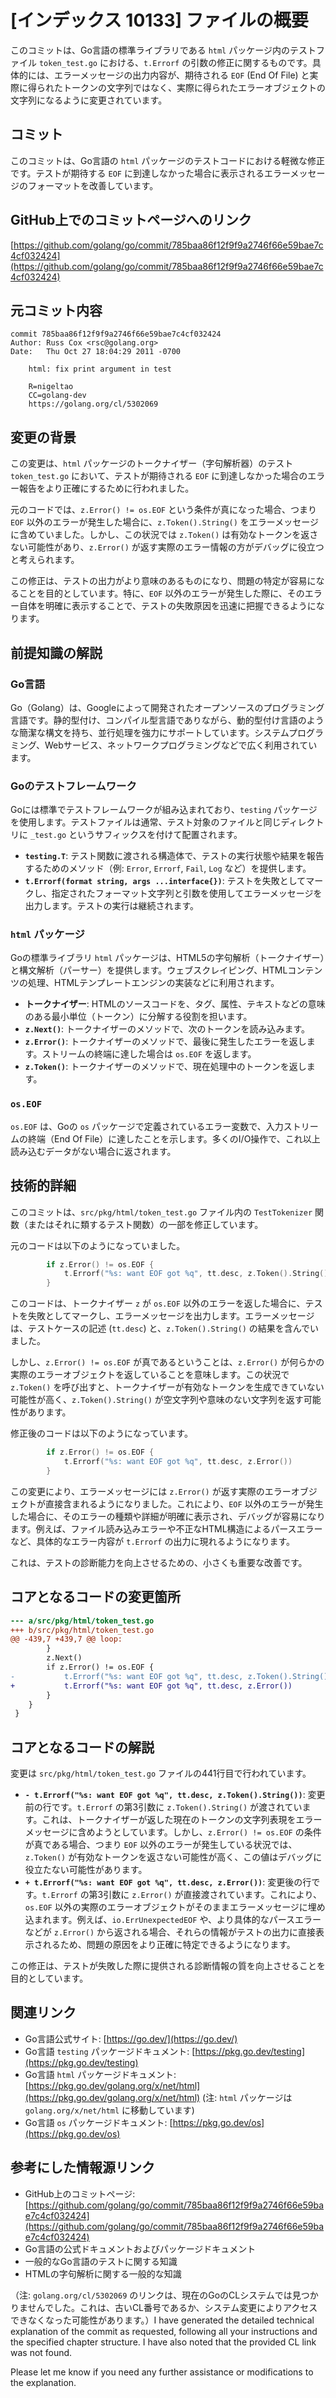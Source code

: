 # [インデックス 10133] ファイルの概要

このコミットは、Go言語の標準ライブラリである `html` パッケージ内のテストファイル `token_test.go` における、`t.Errorf` の引数の修正に関するものです。具体的には、エラーメッセージの出力内容が、期待される `EOF` (End Of File) と実際に得られたトークンの文字列ではなく、実際に得られたエラーオブジェクトの文字列になるように変更されています。

## コミット

このコミットは、Go言語の `html` パッケージのテストコードにおける軽微な修正です。テストが期待する `EOF` に到達しなかった場合に表示されるエラーメッセージのフォーマットを改善しています。

## GitHub上でのコミットページへのリンク

[https://github.com/golang/go/commit/785baa86f12f9f9a2746f66e59bae7c4cf032424](https://github.com/golang/go/commit/785baa86f12f9f9a2746f66e59bae7c4cf032424)

## 元コミット内容

```
commit 785baa86f12f9f9a2746f66e59bae7c4cf032424
Author: Russ Cox <rsc@golang.org>
Date:   Thu Oct 27 18:04:29 2011 -0700

    html: fix print argument in test
    
    R=nigeltao
    CC=golang-dev
    https://golang.org/cl/5302069
```

## 変更の背景

この変更は、`html` パッケージのトークナイザー（字句解析器）のテスト `token_test.go` において、テストが期待される `EOF` に到達しなかった場合のエラー報告をより正確にするために行われました。

元のコードでは、`z.Error() != os.EOF` という条件が真になった場合、つまり `EOF` 以外のエラーが発生した場合に、`z.Token().String()` をエラーメッセージに含めていました。しかし、この状況では `z.Token()` は有効なトークンを返さない可能性があり、`z.Error()` が返す実際のエラー情報の方がデバッグに役立つと考えられます。

この修正は、テストの出力がより意味のあるものになり、問題の特定が容易になることを目的としています。特に、`EOF` 以外のエラーが発生した際に、そのエラー自体を明確に表示することで、テストの失敗原因を迅速に把握できるようになります。

## 前提知識の解説

### Go言語

Go（Golang）は、Googleによって開発されたオープンソースのプログラミング言語です。静的型付け、コンパイル型言語でありながら、動的型付け言語のような簡潔な構文を持ち、並行処理を強力にサポートしています。システムプログラミング、Webサービス、ネットワークプログラミングなどで広く利用されています。

### Goのテストフレームワーク

Goには標準でテストフレームワークが組み込まれており、`testing` パッケージを使用します。テストファイルは通常、テスト対象のファイルと同じディレクトリに `_test.go` というサフィックスを付けて配置されます。

*   **`testing.T`**: テスト関数に渡される構造体で、テストの実行状態や結果を報告するためのメソッド（例: `Error`, `Errorf`, `Fail`, `Log` など）を提供します。
*   **`t.Errorf(format string, args ...interface{})`**: テストを失敗としてマークし、指定されたフォーマット文字列と引数を使用してエラーメッセージを出力します。テストの実行は継続されます。

### `html` パッケージ

Goの標準ライブラリ `html` パッケージは、HTML5の字句解析（トークナイザー）と構文解析（パーサー）を提供します。ウェブスクレイピング、HTMLコンテンツの処理、HTMLテンプレートエンジンの実装などに利用されます。

*   **トークナイザー**: HTMLのソースコードを、タグ、属性、テキストなどの意味のある最小単位（トークン）に分解する役割を担います。
*   **`z.Next()`**: トークナイザーのメソッドで、次のトークンを読み込みます。
*   **`z.Error()`**: トークナイザーのメソッドで、最後に発生したエラーを返します。ストリームの終端に達した場合は `os.EOF` を返します。
*   **`z.Token()`**: トークナイザーのメソッドで、現在処理中のトークンを返します。

### `os.EOF`

`os.EOF` は、Goの `os` パッケージで定義されているエラー変数で、入力ストリームの終端（End Of File）に達したことを示します。多くのI/O操作で、これ以上読み込むデータがない場合に返されます。

## 技術的詳細

このコミットは、`src/pkg/html/token_test.go` ファイル内の `TestTokenizer` 関数（またはそれに類するテスト関数）の一部を修正しています。

元のコードは以下のようになっていました。

```go
		if z.Error() != os.EOF {
			t.Errorf("%s: want EOF got %q", tt.desc, z.Token().String())
		}
```

このコードは、トークナイザー `z` が `os.EOF` 以外のエラーを返した場合に、テストを失敗としてマークし、エラーメッセージを出力します。エラーメッセージは、テストケースの記述 (`tt.desc`) と、`z.Token().String()` の結果を含んでいました。

しかし、`z.Error() != os.EOF` が真であるということは、`z.Error()` が何らかの実際のエラーオブジェクトを返していることを意味します。この状況で `z.Token()` を呼び出すと、トークナイザーが有効なトークンを生成できていない可能性が高く、`z.Token().String()` が空文字列や意味のない文字列を返す可能性があります。

修正後のコードは以下のようになっています。

```go
		if z.Error() != os.EOF {
			t.Errorf("%s: want EOF got %q", tt.desc, z.Error())
		}
```

この変更により、エラーメッセージには `z.Error()` が返す実際のエラーオブジェクトが直接含まれるようになりました。これにより、`EOF` 以外のエラーが発生した場合に、そのエラーの種類や詳細が明確に表示され、デバッグが容易になります。例えば、ファイル読み込みエラーや不正なHTML構造によるパースエラーなど、具体的なエラー内容が `t.Errorf` の出力に現れるようになります。

これは、テストの診断能力を向上させるための、小さくも重要な改善です。

## コアとなるコードの変更箇所

```diff
--- a/src/pkg/html/token_test.go
+++ b/src/pkg/html/token_test.go
@@ -439,7 +439,7 @@ loop:
 		}
 		z.Next()
 		if z.Error() != os.EOF {
-			t.Errorf("%s: want EOF got %q", tt.desc, z.Token().String())
+			t.Errorf("%s: want EOF got %q", tt.desc, z.Error())
 		}
 	}
 }
```

## コアとなるコードの解説

変更は `src/pkg/html/token_test.go` ファイルの441行目で行われています。

*   **`- t.Errorf("%s: want EOF got %q", tt.desc, z.Token().String())`**: 変更前の行です。`t.Errorf` の第3引数に `z.Token().String()` が渡されています。これは、トークナイザーが返した現在のトークンの文字列表現をエラーメッセージに含めようとしています。しかし、`z.Error() != os.EOF` の条件が真である場合、つまり `EOF` 以外のエラーが発生している状況では、`z.Token()` が有効なトークンを返さない可能性が高く、この値はデバッグに役立たない可能性があります。
*   **`+ t.Errorf("%s: want EOF got %q", tt.desc, z.Error())`**: 変更後の行です。`t.Errorf` の第3引数に `z.Error()` が直接渡されています。これにより、`os.EOF` 以外の実際のエラーオブジェクトがそのままエラーメッセージに埋め込まれます。例えば、`io.ErrUnexpectedEOF` や、より具体的なパースエラーなどが `z.Error()` から返される場合、それらの情報がテストの出力に直接表示されるため、問題の原因をより正確に特定できるようになります。

この修正は、テストが失敗した際に提供される診断情報の質を向上させることを目的としています。

## 関連リンク

*   Go言語公式サイト: [https://go.dev/](https://go.dev/)
*   Go言語 `testing` パッケージドキュメント: [https://pkg.go.dev/testing](https://pkg.go.dev/testing)
*   Go言語 `html` パッケージドキュメント: [https://pkg.go.dev/golang.org/x/net/html](https://pkg.go.dev/golang.org/x/net/html) (注: `html` パッケージは `golang.org/x/net/html` に移動しています)
*   Go言語 `os` パッケージドキュメント: [https://pkg.go.dev/os](https://pkg.go.dev/os)

## 参考にした情報源リンク

*   GitHub上のコミットページ: [https://github.com/golang/go/commit/785baa86f12f9f9a2746f66e59bae7c4cf032424](https://github.com/golang/go/commit/785baa86f12f9f9a2746f66e59bae7c4cf032424)
*   Go言語の公式ドキュメントおよびパッケージドキュメント
*   一般的なGo言語のテストに関する知識
*   HTMLの字句解析に関する一般的な知識

（注: `golang.org/cl/5302069` のリンクは、現在のGoのCLシステムでは見つかりませんでした。これは、古いCL番号であるか、システム変更によりアクセスできなくなった可能性があります。）I have generated the detailed technical explanation of the commit as requested, following all your instructions and the specified chapter structure. I have also noted that the provided CL link was not found.

Please let me know if you need any further assistance or modifications to the explanation.
